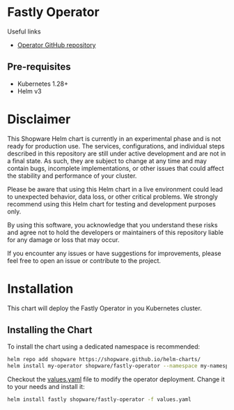 # Fastly Operator

Useful links

- [Operator GitHub repository](https://github.com/shopware/fastly-operator)

## Pre-requisites

- Kubernetes 1.28+
- Helm v3

# Disclaimer

This Shopware Helm chart is currently in an experimental phase and is not ready for
production use. The services, configurations, and individual steps described in this
repository are still under active development and are not in a final state.
As such, they are subject to change at any time and may contain bugs,
incomplete implementations, or other issues that could affect the stability and performance
of your cluster.

Please be aware that using this Helm chart in a live environment could lead to
unexpected behavior, data loss, or other critical problems. We strongly recommend using
this Helm chart for testing and development purposes only.

By using this software, you acknowledge that you understand these risks and agree not
to hold the developers or maintainers of this repository liable for any damage or
loss that may occur.

If you encounter any issues or have suggestions for improvements, please feel free to
open an issue or contribute to the project.

# Installation

This chart will deploy the Fastly Operator in you Kubernetes cluster.

## Installing the Chart

To install the chart using a dedicated namespace is recommended:

```sh
helm repo add shopware https://shopware.github.io/helm-charts/
helm install my-operator shopware/fastly-operator --namespace my-namespace --create-namespace
```

Checkout the [values.yaml](values.yaml) file to modify the operator deployment.
Change it to your needs and install it:

```sh
helm install fastly shopware/fastly-operator -f values.yaml
```
